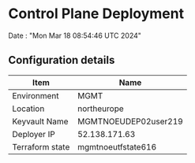 # Control Plane Deployment #

Date : "Mon Mar 18 08:54:46 UTC 2024"

## Configuration details ##

| Item                    | Name                 |
| ----------------------- | -------------------- |
| Environment             | MGMT         |
| Location                | northeurope              |
| Keyvault Name           | MGMTNOEUDEP02user219                                |
| Deployer IP             | 52.138.171.63                                       |
| Terraform state         | mgmtnoeutfstate616                         |

